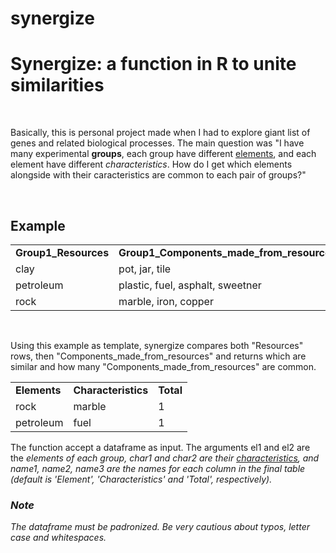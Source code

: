 # synergize
<h1> Synergize: a function in R to unite similarities</h1>
<br>
<p> Basically, this is personal project made when I had to explore giant list of genes and related biological processes. The main question was "I have many experimental <b>groups</b>, each group have different <u>elements</u>, and each element have different <i>characteristics</i>. How do I get which elements alongside with their caracteristics are common to each pair of groups?"</p>
<br>
<h2>Example</h2>
<table>
  <tr>
    <td><b>Group1_Resources</b></td>
    <td><b>Group1_Components_made_from_resources</b></td>
    <td><b>Group2_Resources</b></td>
    <td><b>Group2_Components_made_from_resources</b></td>
  </tr>
  <tr>
    <td>clay</td>
    <td>pot, jar, tile</td>
    <td>rock</td>
    <td>limestone, chalk, marble</td>
  </tr>
  <tr>
    <td>petroleum</td>
    <td>plastic, fuel, asphalt, sweetner</td>
    <td>sand</td>
    <td>chips, glass</td>
  </tr>
  <tr>
    <td>rock</td>
    <td>marble, iron, copper</td>
    <td>petroleum</td>
    <td>fuel, fungicide</td>
  </tr>
 </table>
<br>
<p>Using this example as template, synergize compares both "Resources" rows, then "Components_made_from_resources" and returns which are similar and how many "Components_made_from_resources" are common.</p>
<table>
 <tr>
    <td><b>Elements</b></td>
    <td><b>Characteristics</b></td>
    <td><b>Total</b></td>
  </tr>
  <tr>
    <td>rock</td>
    <td>marble</td>
    <td>1</td>
  </tr>
  <tr>
    <td>petroleum</td>
    <td>fuel</td>
    <td>1</td>
  </tr>
</table>
<p>The function accept a dataframe as input. The arguments el1 and el2 are the <i>elements<i> of each group, char1 and char2 are their <u>characteristics</u>, and name1, name2, name3 are the names for each column in the final table (default is 'Element', 'Characteristics' and 'Total', respectively).
<br>
  <h3>Note</h3>
  <p>The dataframe must be padronized. Be very cautious about typos, letter case and whitespaces.</p>
